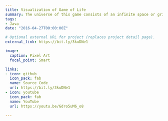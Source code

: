 ```yaml
---
title: Visualization of Game of Life
summary: The universe of this game consists of an infinite space or grid of cells. The cells have 2 state of existance, either dead or alive. Every cell can affect neigbouring eight cells similar to the game of Minesweeper. The time unit in this universe is considered as one step.There are some set of rules that each cell must follow after each step.
tags:
- Java
date: "2016-04-27T00:00:00Z"

# Optional external URL for project (replaces project detail page).
external_link: https://bit.ly/3kuDNe1

image:
  caption: Pixel Art
  focal_point: Smart

links:
- icon: github
  icon_pack: fab
  name: Source Code
  url: https://bit.ly/3kuDNe1
- icon: youtube
  icon_pack: fab
  name: YouTube
  url: https://youtu.be/Gdro5uM6_o8

---
```

